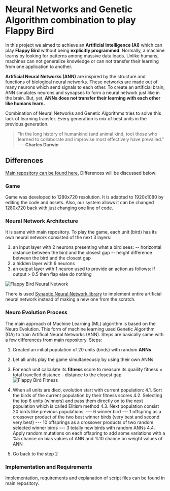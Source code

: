 # Neural Networks and Genetic Algorithm combination to play Flappy Bird

In this project we aimed to achieve an **Artificial Intelligence (AI)** which can play **Flappy Bird** without being **explicitly programmed**. Normally, a machine learns by looking for patterns among massive data loads. Unlike humans, machines can not generalize knowledge or can not transfer their learning from one application to another.

**Artificial Neural Networks (ANN)** are inspired by the structure and functions of biological neural networks. These networks are made out of many neurons which send signals to each other. To create an artificial brain, ANN simulates neurons and synapses to form a neural network just like in the brain. But, yet, **ANNs does not transfer their learning with each other like humans learn.**

Combination of Neural Networks and Genetic Algorithms tries to solve this lack of learning transfer. Every generation is mix of best units in the previous generation.

> "In the long history of humankind (and animal kind, too) those who learned to collaborate and improvise most effectively have prevailed."
> --- **Charles Darwin**

## Differences
[Main repository can be found here.](https://github.com/ssusnic/Machine-Learning-Flappy-Bird) Differences will be discussed below:

### Game
Game was developed to 1280x720 resolution. It is adapted to 1920x1080 by editing the code and assets. Also, our system allows it can be changed 1280x720 back with just changing one line of code.

### Neural Network Architecture
It is same with main repository.
To play the game, each unit (bird) has its own neural network consisted of the next 3 layers:

1. an input layer with 2 neurons presenting what a bird sees:
-- horizontal distance between the bird and the closest gap
-- height difference between the bird and the closest gap
2. a hidden layer with 6 neurons
3. an output layer with 1 neuron used to provide an action as follows:
 if output > 0.5 then flap else do nothing

![Flappy Bird Neural Network](https://raw.githubusercontent.com/ssusnic/Machine-Learning-Flappy-Bird/master/screenshots/flappy_06.png  "Flappy Bird Neural Network")
  
There is used [Synaptic Neural Network library](https://synaptic.juancazala.com) to implement entire artificial neural network instead of making a new one from the scratch.

### Neuro Evolution Process
The main approach of Machine Learning (ML) algorithm is based on the Neuro Evolution. This form of machine learning used Genetic Algorithm (GA) to train Artifical Neural Networks (ANN). Steps are basically same with a few differences from main repository. Steps:

1. Created an initial population of 20 units (birds) with random **ANNs**
2. Let all units play the game simultaneously by using their own ANNs
3. For each unit calculate its **fitness** score to measure its quaility
fitness = total travelled distance - distance to the closest gap
![Flappy Bird Fitness](https://raw.githubusercontent.com/ssusnic/Machine-Learning-Flappy-Bird/master/screenshots/flappy_08.png  "Flappy Bird Fitness")
 
4. When all units are died, evolution start with current population:
4.1. Sort the birds of the current population by their fitness scores
4.2. Selecting the top 6 units (winners) and pass them directly on to the next population which is called Elitism method
4.3. Next population consist 20 birds like previous populations:
  --- 6 winner bird
  --- 1 offspring as a crossover product of the two best winner birds (very best and second very best)
  --- 10 offsprings as a crossover products of two random selected winner birds
  --- 3 totally new birds with random ANNs
4.4. Apply random mutations on each offspring to add some variations with a %5 chance on bias values of ANN and %10 chance on weight values of ANN
6. Go back to the step 2

### Implementation and Requirements
Implementation, requirements and explanation of script files can be found in main repository.